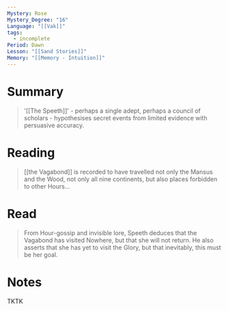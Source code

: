 ```yaml
---
Mystery: Rose
Mystery_Degree: "16"
Language: "[[Vak]]"
tags:
  - incomplete
Period: Dawn
Lesson: "[[Sand Stories]]"
Memory: "[[Memory - Intuition]]"
---
```

# Summary
> '[[The Speeth]]' - perhaps a single adept, perhaps a council of scholars - hypothesises secret events from limited evidence with persuasive accuracy.
# Reading
> [[the Vagabond]] is recorded to have travelled not only the Mansus and the Wood, not only all nine continents, but also places forbidden to other Hours...
# Read
> From Hour-gossip and invisible lore, Speeth deduces that the Vagabond has visited Nowhere, but that she will not return. He also asserts that she has yet to visit the Glory, but that inevitably, this must be her goal.
# Notes
TKTK